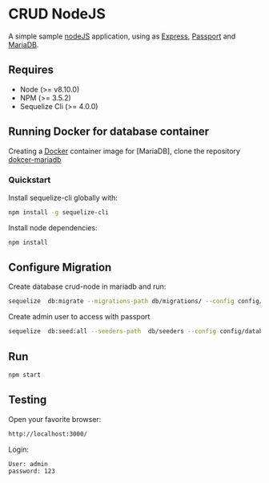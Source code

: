 # CRUD NodeJS

A simple sample [nodeJS](https://nodejs.org/en/) application, using as [Express](http://expressjs.com), [Passport](http://www.passportjs.org) and [MariaDB](https://mariadb.org/).

## Requires

- Node (>= v8.10.0)
- NPM (>= 3.5.2)
- Sequelize Cli (>= 4.0.0)

## Running Docker for database container
Creating a [Docker](https://www.docker.com/) container image for [MariaDB], clone the repository [dokcer-mariadb](https://github.com/eduardomesquita/docker)

### Quickstart

Install sequelize-cli globally with:
```bash
npm install -g sequelize-cli
```
Install node dependencies:
```bash
npm install
```

## Configure Migration

Create database crud-node in mariadb and run:
```bash
sequelize  db:migrate --migrations-path db/migrations/ --config config/database.json 
```
Create admin user to access with passport
```bash
sequelize  db:seed:all --seeders-path  db/seeders --config config/database.json 
```

## Run
```bash
npm start
```

## Testing
Open your favorite browser:
```bash
http://localhost:3000/
```

Login:
```bash
User: admin
password: 123
```

